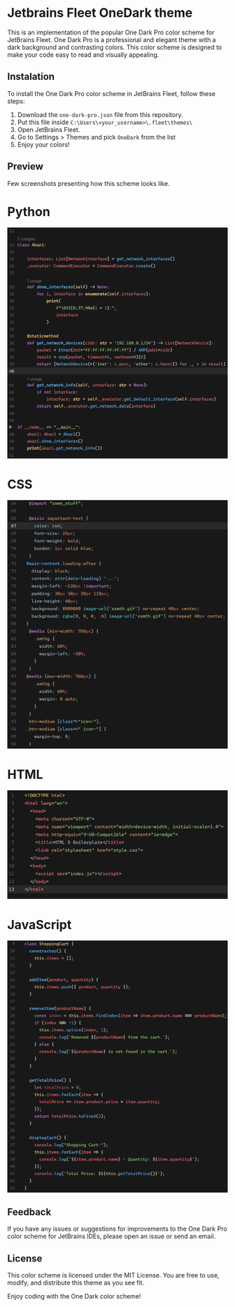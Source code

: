 
# Jetbrains Fleet OneDark theme

This is an implementation of the popular One Dark Pro color scheme for JetBrains Fleet. One Dark Pro is a professional and elegant theme with a dark background and contrasting colors. This color scheme is designed to make your code easy to read and visually appealing.

## Instalation

To install the One Dark Pro color scheme in JetBrains Fleet, follow these steps:

1. Download the `one-dark-pro.json` file from this repository.
2. Put this file inside `C:\Users\<your_username>\.fleet\themes\`
3. Open JetBrains Fleet.
4. Go to Settings > Themes and pick `OneDark` from the list
5. Enjoy your colors!

## Preview

Few screenshots presenting how this scheme looks like.

# Python
![OneDark example](examples/example.png "OneDark example")
# CSS
![OneDark example](examples/example_css.png "OneDark css example")
# HTML
![OneDark example](examples/example_html.png "OneDark html example")
# JavaScript
![OneDark example](examples/example_js.png "OneDark js example")

## Feedback
If you have any issues or suggestions for improvements to the One Dark Pro color scheme for JetBrains IDEs, please open an issue or send an email.

## License
This color scheme is licensed under the MIT License. You are free to use, modify, and distribute this theme as you see fit.

Enjoy coding with the One Dark color scheme!
